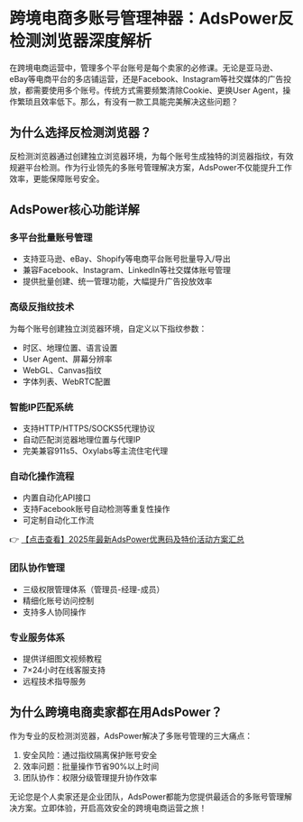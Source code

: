 # 跨境电商多账号管理神器：AdsPower反检测浏览器深度解析

在跨境电商运营中，管理多个平台账号是每个卖家的必修课。无论是亚马逊、eBay等电商平台的多店铺运营，还是Facebook、Instagram等社交媒体的广告投放，都需要使用多个账号。传统方式需要频繁清除Cookie、更换User Agent，操作繁琐且效率低下。那么，有没有一款工具能完美解决这些问题？

## 为什么选择反检测浏览器？

反检测浏览器通过创建独立浏览器环境，为每个账号生成独特的浏览器指纹，有效规避平台检测。作为行业领先的多账号管理解决方案，AdsPower不仅能提升工作效率，更能保障账号安全。

## AdsPower核心功能详解

### 多平台批量账号管理
- 支持亚马逊、eBay、Shopify等电商平台账号批量导入/导出
- 兼容Facebook、Instagram、LinkedIn等社交媒体账号管理
- 提供批量创建、统一管理功能，大幅提升广告投放效率

### 高级反指纹技术
为每个账号创建独立浏览器环境，自定义以下指纹参数：
- 时区、地理位置、语言设置
- User Agent、屏幕分辨率
- WebGL、Canvas指纹
- 字体列表、WebRTC配置

### 智能IP匹配系统
- 支持HTTP/HTTPS/SOCKS5代理协议
- 自动匹配浏览器地理位置与代理IP
- 完美兼容911s5、Oxylabs等主流住宅代理

### 自动化操作流程
- 内置自动化API接口
- 支持Facebook账号自动检测等重复性操作
- 可定制自动化工作流

👉 [【点击查看】2025年最新AdsPower优惠码及特价活动方案汇总](https://bit.ly/adspower_free)

### 团队协作管理
- 三级权限管理体系（管理员-经理-成员）
- 精细化账号访问控制
- 支持多人协同操作

### 专业服务体系
- 提供详细图文视频教程
- 7×24小时在线客服支持
- 远程技术指导服务

## 为什么跨境电商卖家都在用AdsPower？

作为专业的反检测浏览器，AdsPower解决了多账号管理的三大痛点：
1. 安全风险：通过指纹隔离保护账号安全
2. 效率问题：批量操作节省90%以上时间
3. 团队协作：权限分级管理提升协作效率

无论您是个人卖家还是企业团队，AdsPower都能为您提供最适合的多账号管理解决方案。立即体验，开启高效安全的跨境电商运营之旅！